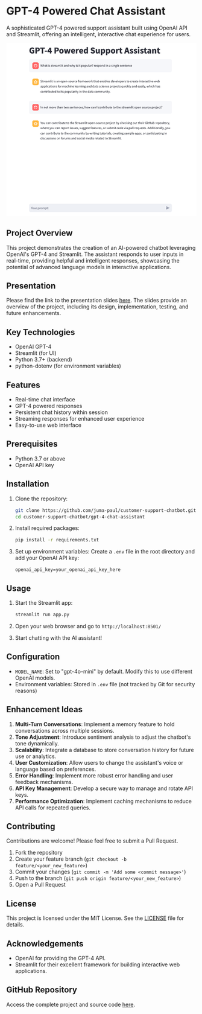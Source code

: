 # GPT-4 Powered Chat Assistant

A sophisticated GPT-4 powered support assistant built using OpenAI API and Streamlit, offering an intelligent, interactive chat experience for users.

![Chat Assistant Demo](./assets/demo.png)

## Project Overview

This project demonstrates the creation of an AI-powered chatbot leveraging OpenAI's GPT-4 and Streamlit. The assistant responds to user inputs in real-time, providing helpful and intelligent responses, showcasing the potential of advanced language models in interactive applications.

## Presentation

Please find the link to the presentation slides [here](https://docs.google.com/presentation/d/1efSl1jdeQtEUa-xRaKwTkuoht7bbX2plkDTUQRNYBnA/edit?usp=sharing). The slides provide an overview of the project, including its design, implementation, testing, and future enhancements.

## Key Technologies

- OpenAI GPT-4
- Streamlit (for UI)
- Python 3.7+ (backend)
- python-dotenv (for environment variables)

## Features

- Real-time chat interface
- GPT-4 powered responses
- Persistent chat history within session
- Streaming responses for enhanced user experience
- Easy-to-use web interface

## Prerequisites

- Python 3.7 or above
- OpenAI API key

## Installation

1. Clone the repository:
   ```bash
   git clone https://github.com/juma-paul/customer-support-chatbot.git
   cd customer-support-chatbot/gpt-4-chat-assistant
   ```

2. Install required packages:
   ```bash
   pip install -r requirements.txt
   ```

3. Set up environment variables:
   Create a `.env` file in the root directory and add your OpenAI API key:
   ```
   openai_api_key=your_openai_api_key_here
   ```

## Usage

1. Start the Streamlit app:
   ```bash
   streamlit run app.py
   ```

2. Open your web browser and go to `http://localhost:8501/`

3. Start chatting with the AI assistant!

## Configuration

- `MODEL_NAME`: Set to "gpt-4o-mini" by default. Modify this to use different OpenAI models.
- Environment variables: Stored in `.env` file (not tracked by Git for security reasons)

## Enhancement Ideas

1. **Multi-Turn Conversations**: Implement a memory feature to hold conversations across multiple sessions.
2. **Tone Adjustment**: Introduce sentiment analysis to adjust the chatbot's tone dynamically.
3. **Scalability**: Integrate a database to store conversation history for future use or analytics.
4. **User Customization**: Allow users to change the assistant's voice or language based on preferences.
5. **Error Handling**: Implement more robust error handling and user feedback mechanisms.
6. **API Key Management**: Develop a secure way to manage and rotate API keys.
7. **Performance Optimization**: Implement caching mechanisms to reduce API calls for repeated queries.

## Contributing

Contributions are welcome! Please feel free to submit a Pull Request.

1. Fork the repository
2. Create your feature branch (`git checkout -b feature/<your_new_feature>`)
3. Commit your changes (`git commit -m 'Add some <commit message>'`)
4. Push to the branch (`git push origin feature/<your_new_feature>`)
5. Open a Pull Request

## License

This project is licensed under the MIT License. See the [LICENSE](https://choosealicense.com/licenses/mit/) file for details.

## Acknowledgements

- OpenAI for providing the GPT-4 API.
- Streamlit for their excellent framework for building interactive web applications.

## GitHub Repository

Access the complete project and source code [here](https://github.com/juma-paul/customer-support-chatbot/tree/main/gpt4-mini-chatbot-streamlit).